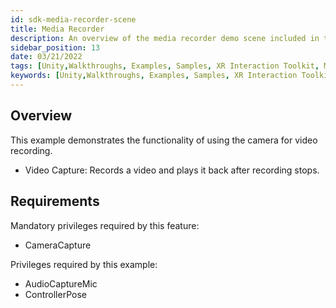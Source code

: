 ```yaml
---
id: sdk-media-recorder-scene
title: Media Recorder
description: An overview of the media recorder demo scene included in the Magic Leap 2 Examples Project, which uses Unity's XR Interaction Toolkit.
sidebar_position: 13
date: 03/21/2022
tags: [Unity,Walkthroughs, Examples, Samples, XR Interaction Toolkit, Media, Record]
keywords: [Unity,Walkthroughs, Examples, Samples, XR Interaction Toolkit, Media, Record]
---
```



## Overview

This example demonstrates the functionality of using the camera for video recording.

- Video Capture: Records a video and plays it back after recording stops.

## Requirements

Mandatory privileges required by this feature:

- CameraCapture

Privileges required by this example:

- AudioCaptureMic
- ControllerPose
